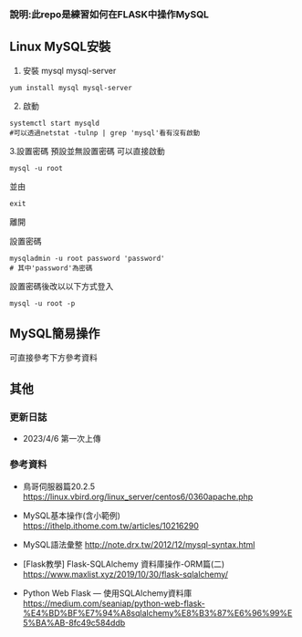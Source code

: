 ### 說明:此repo是練習如何在FLASK中操作MySQL
## Linux MySQL安裝
1. 安裝 mysql mysql-server
```
yum install mysql mysql-server
```
2. 啟動
```
systemctl start mysqld
#可以透過netstat -tulnp | grep 'mysql'看有沒有啟動
```
3.設置密碼
預設並無設置密碼
可以直接啟動
```
mysql -u root
```
並由
```
exit
```
離開

設置密碼
```
mysqladmin -u root password 'password'
# 其中'password'為密碼
```
設置密碼後改以以下方式登入
```
mysql -u root -p
```
## MySQL簡易操作
可直接參考下方參考資料

## 其他
### 更新日誌
* 2023/4/6 第一次上傳

### 參考資料
* 鳥哥伺服器篇20.2.5
https://linux.vbird.org/linux_server/centos6/0360apache.php

* MySQL基本操作(含小範例)
https://ithelp.ithome.com.tw/articles/10216290

* MySQL語法彙整
http://note.drx.tw/2012/12/mysql-syntax.html

* [Flask教學] Flask-SQLAlchemy 資料庫操作-ORM篇(二)
https://www.maxlist.xyz/2019/10/30/flask-sqlalchemy/

* Python Web Flask — 使用SQLAlchemy資料庫
https://medium.com/seaniap/python-web-flask-%E4%BD%BF%E7%94%A8sqlalchemy%E8%B3%87%E6%96%99%E5%BA%AB-8fc49c584ddb
